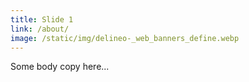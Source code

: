 ```yaml
---
title: Slide 1
link: /about/
image: /static/img/delineo-_web_banners_define.webp
---
```

Some body copy here...
